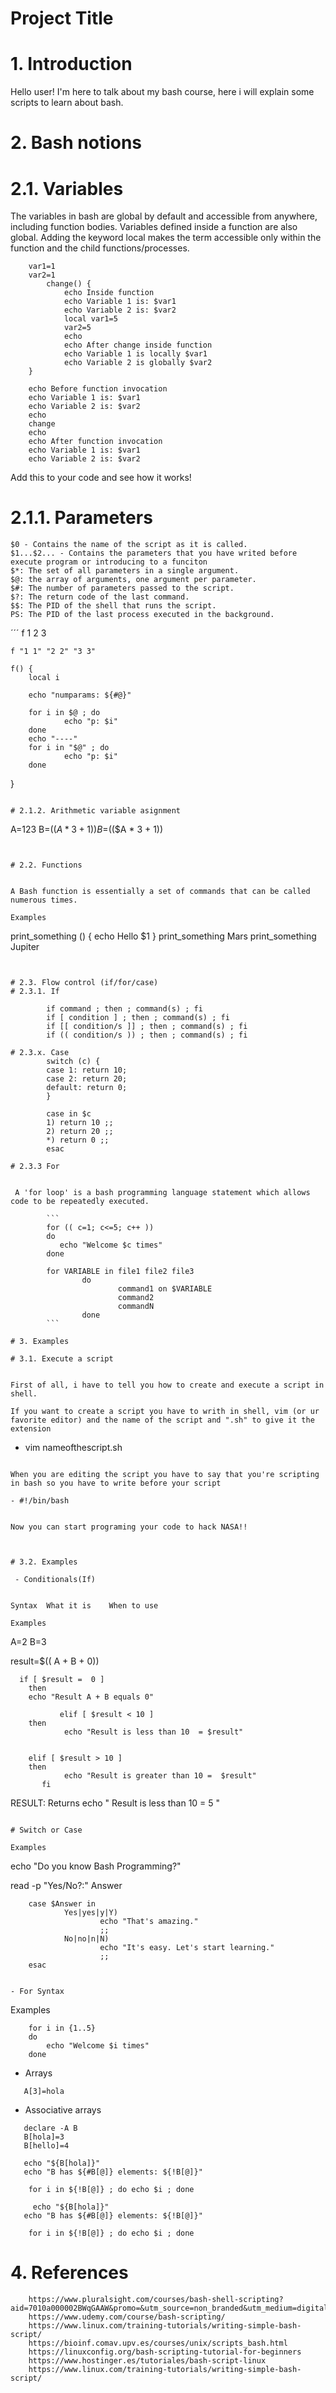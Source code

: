 # Project Title

# 1. Introduction

Hello user! I'm here to talk about my bash course, here i will explain some scripts to learn about bash.

# 2. Bash notions

# 2.1. Variables

The variables in bash are global by default and accessible from anywhere, including function bodies. Variables defined inside a function are also global. Adding the keyword local makes the term accessible only within the function and the child functions/processes.

		var1=1
		var2=1
	        change() {
                echo Inside function
                echo Variable 1 is: $var1
                echo Variable 2 is: $var2
                local var1=5
                var2=5
                echo
                echo After change inside function
                echo Variable 1 is locally $var1
                echo Variable 2 is globally $var2
        }

        echo Before function invocation
        echo Variable 1 is: $var1
        echo Variable 2 is: $var2
        echo
        change
        echo
        echo After function invocation
        echo Variable 1 is: $var1
        echo Variable 2 is: $var2

Add this to your code and see how it works!

# 2.1.1. Parameters

    $0 - Contains the name of the script as it is called.
    $1...$2... - Contains the parameters that you have writed before execute program or introducing to a funciton
    $*: The set of all parameters in a single argument.
    $@: the array of arguments, one argument per parameter.
    $#: The number of parameters passed to the script.
    $?: The return code of the last command.
    $$: The PID of the shell that runs the script.
    PS: The PID of the last process executed in the background.
´´´
	f 1 2 3

	f "1 1" "2 2" "3 3"

	f() {
        local i

        echo "numparams: ${#@}"

        for i in $@ ; do
                echo "p: $i"
        done
        echo "----"
        for i in "$@" ; do
                echo "p: $i"
        done
}
```

# 2.1.2. Arithmetic variable asignment
```
A=123
B=$((A * 3 + 1))
B=$(($A * 3 + 1))
```


# 2.2. Functions


A Bash function is essentially a set of commands that can be called numerous times.

Examples

```
print_something () {
echo Hello $1
}
print_something Mars
print_something Jupiter
```


# 2.3. Flow control (if/for/case)
# 2.3.1. If

        if command ; then ; command(s) ; fi
        if [ condition ] ; then ; command(s) ; fi
        if [[ condition/s ]] ; then ; command(s) ; fi
        if (( condition/s )) ; then ; command(s) ; fi

# 2.3.x. Case
        switch (c) {
        case 1: return 10;
        case 2: return 20;
        default: return 0;
        }

        case in $c
        1) return 10 ;;
        2) return 20 ;;
        *) return 0 ;;
        esac

# 2.3.3 For


 A 'for loop' is a bash programming language statement which allows code to be repeatedly executed.

        ```
        for (( c=1; c<=5; c++ ))
        do
           echo "Welcome $c times"
        done

        for VARIABLE in file1 file2 file3
                do
                        command1 on $VARIABLE
                        command2
                        commandN
                done
        ```                

# 3. Examples

# 3.1. Execute a script


First of all, i have to tell you how to create and execute a script in shell.

If you want to create a script you have to writh in shell, vim (or ur favorite editor) and the name of the script and ".sh" to give it the extension

```
-  vim nameofthescript.sh
```

When you are editing the script you have to say that you're scripting in bash so you have to write before your script

- #!/bin/bash


Now you can start programing your code to hack NASA!!



# 3.2. Examples

 - Conditionals(If)


Syntax  What it is    When to use

Examples

```
A=2
B=3

result=$(( A + B + 0))

      if [ $result =  0 ]
        then
        echo "Result A + B equals 0"

               elif [ $result < 10 ]
        then
                echo "Result is less than 10  = $result"


        elif [ $result > 10 ]
        then
                echo "Result is greater than 10 =  $result"
           fi
 RESULT:
 Returns echo " Result is less than 10 = 5 "
```

# Switch or Case

Examples

```
echo "Do you know Bash Programming?"

read -p "Yes/No?:" Answer


        case $Answer in
                Yes|yes|y|Y)
                        echo "That's amazing."
                        ;;
                No|no|n|N)
                        echo "It's easy. Let's start learning."
                        ;;
        esac

```

- For Syntax
```

 Examples

```
	for i in {1..5}
	do
   		echo "Welcome $i times"
	done
```         
            
- Arrays

```
   A[3]=hola

```

- Associative arrays

```
   declare -A B
   B[hola]=3
   B[hello]=4

   echo "${B[hola]}"
   echo "B has ${#B[@]} elements: ${!B[@]}"

    for i in ${!B[@]} ; do echo $i ; done

     echo "${B[hola]}"
   echo "B has ${#B[@]} elements: ${!B[@]}"

    for i in ${!B[@]} ; do echo $i ; done
```


# 4. References

        https://www.pluralsight.com/courses/bash-shell-scripting?aid=7010a000002BWqGAAW&promo=&utm_source=non_branded&utm_medium=digital_paid_search_google&utm_campaign=EMEA_Dynamic&utm_content=&gclid=EAIaIQobChMIipadp_709QIVweJ3Ch2yfQziEAAYASAAEgKnmvD_BwE
        https://www.udemy.com/course/bash-scripting/
        https://www.linux.com/training-tutorials/writing-simple-bash-script/
        https://bioinf.comav.upv.es/courses/unix/scripts_bash.html
        https://linuxconfig.org/bash-scripting-tutorial-for-beginners
        https://www.hostinger.es/tutoriales/bash-script-linux
        https://www.linux.com/training-tutorials/writing-simple-bash-script/
                    
